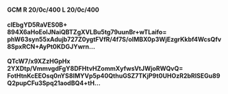 #### GCM R 20/0c/400 L 20/0c/400
**clEbgYD5RaVES0B+**<br/>**894X6aHoEolJNaiQBTZgXVLBu5tg79uunBr+wTLaifo=**<br/>**phW63syn55xAdujb727Z0ygtFVfR/4f7S/oIMBX0p3WjEzgrKkbf4WcsQfv8SpxRCN+AyPt0KDGJYwrn...**<br/><br/>
**QTcW7/x9XZzHGpHx**<br/>**2YXDtp/VmmvgdFgY8DFHtvHZommXyfwsVtJWjoRWQvQ=**<br/>**FotHtnKcEEOsq0nYS8IMYVp5p40QthuGSZ7TKjP9t0UHOzR2bRlSEGu89Q2pupCFu3Spq21aodBQ4+tH...**